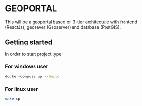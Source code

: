 # GEOPORTAL

This will be a geoportal based on 3-tier architecture with frontend (ReactJs), geosever (Geoserver) and database (PostGIS).

## Getting started

In order to start project type

### For windows user

```bash
docker-compose up --build
```

### For linux user

```bash
make up
```
